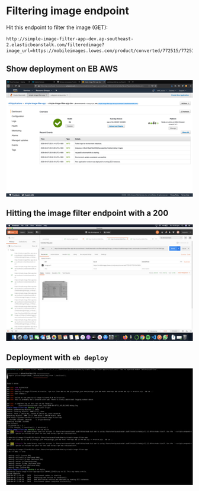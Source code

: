 # Filtering image endpoint

Hit this endpoint to filter the image (GET):

```
http://simple-image-filter-app-dev.ap-southeast-2.elasticbeanstalk.com/filteredimage?image_url=https://mobileimages.lowes.com/product/converted/772515/772515413063.jpg
```

## Show deployment on EB AWS
![alt text](https://github.com/this-is-quique/simple-image-filter-app/blob/develop/images/deployment-with-new-endpoint.png)

## Hitting the image filter endpoint with a 200
![alt text](https://github.com/this-is-quique/simple-image-filter-app/blob/develop/images/hit-get-filter-image-in-aws.png)

## Deployment with `eb deploy`
![alt text](https://github.com/this-is-quique/simple-image-filter-app/blob/develop/images/deployment-of-new-endpoint.png)
